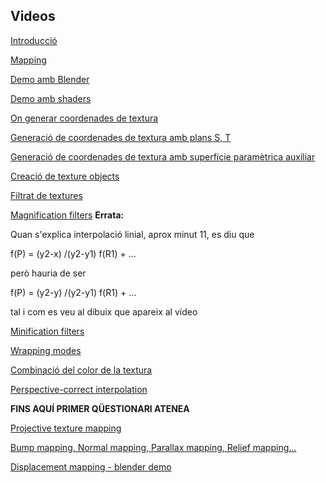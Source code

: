 ## Videos

[Introducció](https://sites.google.com/upc.edu/grafics-fib/teoria?authuser=1#h.s0sz4jwz0066)

[Mapping](https://sites.google.com/upc.edu/grafics-fib/teoria?authuser=1#h.dhhiwwbw2pvg)

[Demo amb Blender](https://sites.google.com/upc.edu/grafics-fib/teoria?authuser=1#h.5ey0n6ekxy6h)

[Demo amb shaders](https://sites.google.com/upc.edu/grafics-fib/teoria?authuser=1#h.uf7x6dcb0dzq)

[On generar coordenades de textura](https://sites.google.com/upc.edu/grafics-fib/teoria?authuser=1#h.8wymb1bbpr9p)

[Generació de coordenades de textura amb plans S, T](https://sites.google.com/upc.edu/grafics-fib/teoria?authuser=1#h.gmjp5s80hlbq)

[Generació de coordenades de textura amb superfície paramètrica auxiliar](https://sites.google.com/upc.edu/grafics-fib/teoria?authuser=1#h.sye7csfiibnn)

[Creació de texture objects](https://sites.google.com/upc.edu/grafics-fib/teoria?authuser=1#h.toph6gfyxz03)

[Filtrat de textures](https://sites.google.com/upc.edu/grafics-fib/teoria?authuser=1#h.17ccv6agzxbd)

[Magnification filters](https://sites.google.com/upc.edu/grafics-fib/teoria?authuser=1#h.m4ds4sf24bp4) **Errata:**

Quan s'explica interpolació linial, aprox minut 11, es diu que

 f(P) = (y2-x) /(y2-y1) f(R1) + ... 

però hauria de ser 

f(P) = (y2-y) /(y2-y1) f(R1) + ... 

tal i com es veu al dibuix que apareix al vídeo


[Minification filters](https://sites.google.com/upc.edu/grafics-fib/teoria?authuser=1#h.rkazd0zbm3nl)

[Wrapping modes](https://sites.google.com/upc.edu/grafics-fib/teoria?authuser=1#h.dtcvlxb2uxsd)

[Combinació del color de la textura](https://sites.google.com/upc.edu/grafics-fib/teoria?authuser=1#h.2jyetdl5rfzb)

[Perspective-correct interpolation](https://sites.google.com/upc.edu/grafics-fib/teoria?authuser=1#h.j8zg0gqscokn)

**FINS AQUÍ PRIMER QÜESTIONARI ATENEA**

[Projective texture mapping](https://sites.google.com/upc.edu/grafics-fib/teoria?authuser=1#h.wcuml0cs5llb)

[Bump mapping, Normal mapping, Parallax mapping, Relief mapping...](https://sites.google.com/upc.edu/grafics-fib/teoria?authuser=1#h.ekj9jw2wl6qg)

[Displacement mapping - blender demo](https://sites.google.com/upc.edu/grafics-fib/teoria?authuser=1#h.nf6h26tlbno6)
